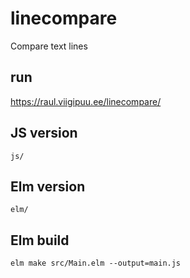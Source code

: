 # linecompare

Compare text lines

## run

https://raul.viigipuu.ee/linecompare/

## JS version

    js/

## Elm version

    elm/

## Elm build

    elm make src/Main.elm --output=main.js
